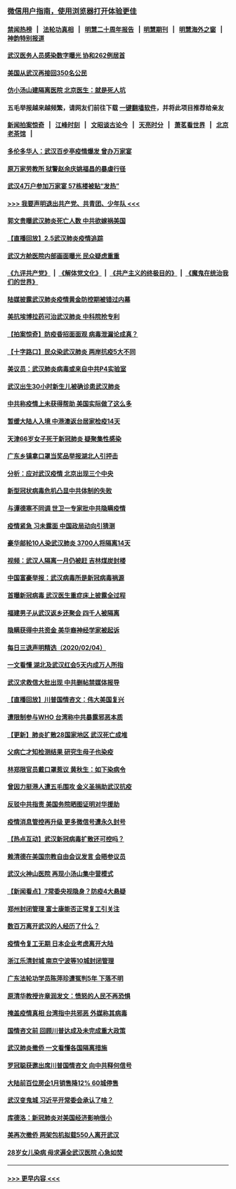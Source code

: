 ### [微信用户指南，使用浏览器打开体验更佳](https://github.com/gfw-breaker/banned-news1/blob/master/indexes/wechat-guide.md?t=0)
#### [禁闻热榜](热点新闻.md?t=0)  &nbsp;&nbsp;|&nbsp;&nbsp; [法轮功真相](https://github.com/gfw-breaker/truth/blob/master/README.md?t=0) &nbsp;&nbsp;|&nbsp;&nbsp; [明慧二十周年报告](https://github.com/gfw-breaker/mh-reports/blob/master/README.md?t=0) &nbsp;&nbsp;|&nbsp;&nbsp;[明慧期刊](https://github.com/gfw-breaker/mh-qikan) &nbsp;&nbsp;|&nbsp;&nbsp; [明慧海外之窗](https://github.com/gfw-breaker/mh-news/blob/master/README.md?t=0) &nbsp;&nbsp;|&nbsp;&nbsp; [神韵特别报道](https://github.com/gfw-breaker/mh-news/blob/master/shenyun.md?t=0)
#### [武汉医务人员感染数字曝光 协和262例居首](../pages/nsc413/n11846742.md?t=02060133) 
#### [美国从武汉再接回350名公民](../pages/nsc413/n11846705.md?t=02060133) 
#### [仿小汤山建隔离医院 北京医生：就是死人坑](../pages/nsc413/n11846692.md?t=02060133) 
#### 五毛举报越来越频繁，请网友们前往下载 [一键翻墙软件](https://github.com/gfw-breaker/ssr-accounts)，并将此项目推荐给亲友
#### [新闻拍案惊奇](https://github.com/gfw-breaker/banned-news1/blob/master/pages/link4.md) &nbsp;&nbsp;|&nbsp;&nbsp; [江峰时刻](https://github.com/gfw-breaker/banned-news1/blob/master/pages/link4.md) &nbsp;&nbsp;|&nbsp;&nbsp; [文昭谈古论今](https://github.com/gfw-breaker/banned-news1/blob/master/pages/link4.md) &nbsp;&nbsp;|&nbsp;&nbsp; [天亮时分](https://github.com/gfw-breaker/banned-news1/blob/master/pages/link4.md) &nbsp;&nbsp;|&nbsp;&nbsp; [萧茗看世界](https://github.com/gfw-breaker/banned-news1/blob/master/pages/link4.md) &nbsp;&nbsp;|&nbsp;&nbsp; [北京老茶馆](https://github.com/gfw-breaker/banned-news1/blob/master/pages/link4.md) &nbsp;&nbsp;|&nbsp;&nbsp; 
#### [多伦多华人：武汉百步亭疫情爆发 曾办万家宴](../pages/nsc413/n11846766.md?t=02060133) 
#### [原万家劳教所 狱警赵余庆姚福昌的暴虐行径](../pages/nsc413/n11844582.md?t=02060133) 
#### [武汉4万户参加万家宴 57栋楼被贴“发热”](../pages/nsc413/n11846074.md?t=02060133) 
#### [>>> 我要声明退出共产党、共青团、少年队 <<<](https://github.com/begood0513/goodnews/blob/master/quit/letter.md) 
#### [郭文贵曝武汉肺炎死亡人数 中共欲嫁祸美国](../pages/nsc413/n11846240.md?t=02060133) 
#### [【直播回放】2.5武汉肺炎疫情追踪](../pages/nsc413/n11846437.md?t=02060133) 
#### [武汉方舱医院内部画面曝光 民众疑虑重重](../pages/nsc413/n11846442.md?t=02060133) 
#### [《九评共产党》](https://github.com/begood0513/9ping.md/blob/master/README.md) &nbsp;|&nbsp; [《解体党文化》](../../../../jtdwh.md/blob/master/README.md)  &nbsp;|&nbsp; [《共产主义的终极目的》](../../../../gczydzjmd.md/blob/master/README.md) &nbsp;|&nbsp; [《魔鬼在统治我们的世界》](../../../../mgztzwmdsj.md/blob/master/README.md) 
#### [陆媒披露武汉肺炎疫情黄金防控期被错过内幕](../pages/nsc413/n11846413.md?t=02060133) 
#### [美抗埃博拉药可治武汉肺炎 中科院抢专利](../pages/nsc413/n11846409.md?t=02060133) 
#### [【拍案惊奇】防疫昏招面面观 病毒泄漏论成真？](../pages/nsc413/n11845382.md?t=02060133) 
#### [【十字路口】民众染武汉肺炎 两岸抗疫5大不同](../pages/nsc413/n11845264.md?t=02060133) 
#### [美议员：武汉肺炎病毒或来自中共P4实验室](../pages/nsc413/n11846043.md?t=02060133) 
#### [武汉出生30小时新生儿被确诊患武汉肺炎](../pages/nsc413/n11846307.md?t=02060133) 
#### [中共称疫情上未获得帮助 美国实际做了这么多](../pages/nsc413/n11846008.md?t=02060133) 
#### [暂缓大陆人入境 中港澳返台居家检疫14天](../pages/nsc413/n11845862.md?t=02060133) 
#### [天津66岁女子死于新冠肺炎 疑聚集性感染](../pages/nsc413/n11845909.md?t=02060133) 
#### [广东乡镇拿口罩当奖品举报湖北人引抨击](../pages/nsc413/n11845622.md?t=02060133) 
#### [分析：应对武汉疫情 北京出现三个中央](../pages/nsc413/n11845850.md?t=02060133) 
#### [新型冠状病毒危机凸显中共体制的失败](../pages/nsc413/n11844970.md?t=02060133) 
#### [与谭德塞不同调 世卫一专家批中共隐瞒疫情](../pages/nsc413/n11845278.md?t=02060133) 
#### [疫情紧急 习未露面 中国政局动向引猜测](../pages/nsc413/n11845224.md?t=02060133) 
#### [豪华邮轮10人染武汉肺炎 3700人将隔离14天](../pages/nsc413/n11845543.md?t=02060133) 
#### [视频：武汉人隔离一月仍被赶 吉林煤炭封楼](../pages/nsc413/n11845570.md?t=02060133) 
#### [中国富豪举报：武汉病毒所是新冠病毒祸源](../pages/nsc413/n11844943.md?t=02060133) 
#### [首曝新冠病毒 武汉医生重症床上披露全过程](../pages/nsc413/n11845150.md?t=02060133) 
#### [福建男子从武汉返乡还聚会 四千人被隔离](../pages/nsc413/n11845352.md?t=02060133) 
#### [隐瞒获得中共资金 美华裔神经学家被起诉](../pages/nsc413/n11844879.md?t=02060133) 
#### [每日三退声明精选（2020/02/04）](../pages/nsc413/n11845335.md?t=02060133) 
#### [一文看懂 湖北及武汉红会5天内成万人所指](../pages/nsc413/n11844315.md?t=02060133) 
#### [武汉求救信大批出现 中共删帖禁媒体报导](../pages/nsc413/n11845064.md?t=02060133) 
#### [【直播回放】川普国情咨文：伟大美国复兴](../pages/nsc413/n11842079.md?t=02060133) 
#### [遭限制参与WHO 台湾称中共暴露邪恶本质](../pages/nsc413/n11844351.md?t=02060133) 
#### [【更新】肺炎扩散28国家地区 武汉死亡成堆](../pages/nsc413/n11801312.md?t=02060133) 
#### [父病亡才知检测结果 研究生母子也染疫](../pages/nsc413/n11845059.md?t=02060133) 
#### [林郑限官员戴口罩惹议 黄秋生：如下染病令](../pages/nsc413/n11844529.md?t=02060133) 
#### [曾因力挺港人遭五毛围攻 金义圣捐助武汉抗疫](../pages/nsc413/n11844707.md?t=02060133) 
#### [反驳中共指责 美国务院晒图证明对华援助](../pages/nsc413/n11844859.md?t=02060133) 
#### [疫情消息管控再升级 更多微信号遭永久封号](../pages/nsc413/n11844902.md?t=02060133) 
#### [【热点互动】武汉新冠病毒扩散还可控吗？](../pages/nsc413/n11844750.md?t=02060133) 
#### [赖清德在美国宗教自由会议发言 会晤参议员](../pages/nsc413/n11844836.md?t=02060133) 
#### [武汉火神山医院 再现小汤山集中营模式](../pages/nsc413/n11844763.md?t=02060133) 
#### [【新闻看点】7常委央视隐身？防疫4大悬疑](../pages/nsc413/n11844611.md?t=02060133) 
#### [郑州封闭管理 富士康能否正常复工引关注](../pages/nsc413/n11844727.md?t=02060133) 
#### [数百万离开武汉的人经历了什么？](../pages/nsc413/n11844742.md?t=02060133) 
#### [疫情令复工无期  日本企业考虑离开大陆](../pages/nsc413/n11844585.md?t=02060133) 
#### [浙江乐清封城 南京宁波等10城封闭管理](../pages/nsc413/n11844464.md?t=02060133) 
#### [广东法轮功学员陈萍珍遭冤判5年 下落不明](../pages/nsc413/n11844088.md?t=02060133) 
#### [原清华教授许章润发文：愤怒的人民不再恐惧](../pages/nsc413/n11844347.md?t=02060133) 
#### [掩盖疫情真相 台湾指中共邪恶 外媒称其病毒](../pages/nsc413/n11844401.md?t=02060133) 
#### [国情咨文前 回顾川普达成及未完成重大政策](../pages/nsc413/n11844581.md?t=02060133) 
#### [武汉肺炎撤侨 一文看懂各国隔离措施](../pages/nsc413/n11844216.md?t=02060133) 
#### [罗冠聪获邀出席川普国情咨文 向中共释何信号](../pages/nsc413/n11844355.md?t=02060133) 
#### [大陆前百位房企1月销售降12% 60城停售](../pages/nsc413/n11844398.md?t=02060133) 
#### [武汉变鬼城 习近平开常委会承认了啥？](../pages/nsc413/n11844218.md?t=02060133) 
#### [库德洛：新冠肺炎对美国经济影响很小](../pages/nsc413/n11844418.md?t=02060133) 
#### [美再次撤侨 两架包机拟载550人离开武汉](../pages/nsc413/n11844407.md?t=02060133) 
#### [28岁女儿染病 母求遍全武汉医院 心急如焚](../pages/nsc413/n11844302.md?t=02060133) 

----
#### [ >>> 更早内容 <<< ](../indexes/nsc413-earlier.md)
